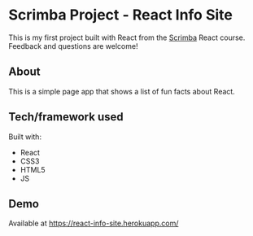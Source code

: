 # Scrimba Project - React Info Site

This is my first project built with React from the [Scrimba](https://scrimba.com/learn/learnreact) React course. Feedback and questions are welcome!

## About
This is a simple page app that shows a list of fun facts about React.

## Tech/framework used
Built with:
* React
* CSS3
* HTML5
* JS

## Demo
Available at https://react-info-site.herokuapp.com/


